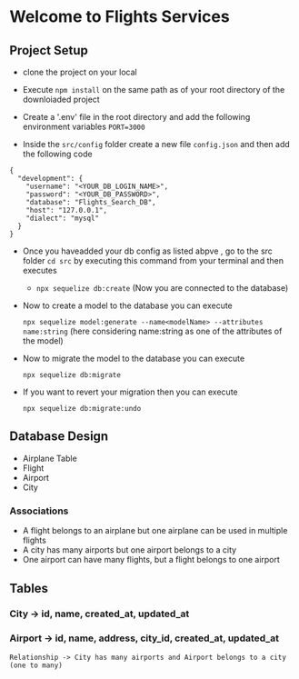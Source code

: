 # Welcome to Flights Services

## Project Setup

- clone the project on your local
- Execute `npm install` on the same path as of your root directory of the downloiaded project
- Create a '.env' file in the root directory and add the following environment variables 
    `PORT=3000`

- Inside the `src/config` folder create a new file `config.json` and then add the following code
````
{
  "development": {
    "username": "<YOUR_DB_LOGIN_NAME>",
    "password": "<YOUR_DB_PASSWORD>",
    "database": "Flights_Search_DB",
    "host": "127.0.0.1",
    "dialect": "mysql"
  }
}

````

- Once you haveadded your db config as listed abpve , go to the src folder `cd src` by executing this command from your terminal and then executes
    - `npx sequelize db:create` (Now you are connected to the database)

- Now to create a model to the database you can execute

    `npx sequelize model:generate --name<modelName> --attributes name:string`
    (here considering name:string as one of the attributes of the model)
- Now to migrate the model to the database you can execute
  
   `npx sequelize db:migrate`
- If you want to revert your migration then you can execute

    `npx sequelize db:migrate:undo`

## Database Design

- Airplane Table
- Flight
- Airport
- City

### Associations
- A flight belongs to an airplane but one airplane can be used in multiple flights
- A city has many airports but one airport belongs to a city
- One airport can have many flights, but a flight belongs to one airport

## Tables

### City -> id, name, created_at, updated_at
### Airport -> id, name, address, city_id, created_at, updated_at
    Relationship -> City has many airports and Airport belongs to a city (one to many)